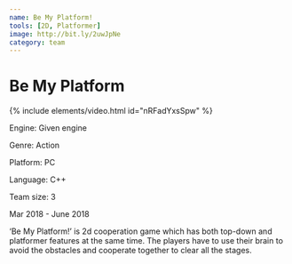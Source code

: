 ```yaml
---
name: Be My Platform!
tools: [2D, Platformer]
image: http://bit.ly/2uwJpNe
category: team
---
```


# Be My Platform

{% include elements/video.html id="nRFadYxsSpw" %}

Engine: Given engine

Genre: Action

Platform: PC

Language: C++

Team size: 3


Mar 2018 - June 2018

‘Be My Platform!’ is 2d cooperation game which has both top-down and platformer features at the same time. The players have to use their brain to avoid the obstacles and cooperate together to clear all the stages.